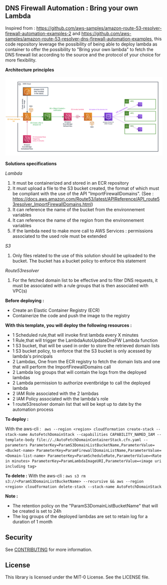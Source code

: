 ## DNS Firewall Automation : Bring your own Lambda

Inspired from : https://github.com/aws-samples/amazon-route-53-resolver-firewall-automation-examples-2 and https://github.com/aws-samples/amazon-route-53-resolver-dns-firewall-automation-examples, this code repository leverage the possibility of being able to deploy lambda as container to offer the possibility to "Bring your own lambda" to fetch the DNS firewall list according to the source and the protocol of your choice for more flexibility.

**Architecture principles**

![Architecture](img/solution.png)

**Solutions specifications**

*Lambda*
1. It must be containerized and stored in an ECR repository
2. It must upload a file to the S3 bucket created, the format of which must be compliant with the use of the API "ImportFirewallDomains". (See : https://docs.aws.amazon.com/Route53/latest/APIReference/API_route53resolver_ImportFirewallDomains.html)
3. It can reference the name of the bucket from the environnement variables
4. It can reference the name of the region from the environnement variables
5. If the lambda need to make more call to AWS Services : permissions associated to the used role must be extended

*S3*
1. Only files related to the use of this solution should be uploaded to the bucket. The bucket has a bucket policy to enforce this statement

*Route53resolver*
1. For the fetched domain list to be effective and to filter DNS requests, it must be associated with a rule groups that is then associated with VPC(s)

**Before deploying :**
- Create an Elastic Container Registry (ECR)
- Containerize the code and push the image to the registry

**With this template, you will deploy the following resources :**
- 1 Scheduled rule,that will invoke first lambda every X minutes
- 1 Rule,that will trigger the LambdaAutoUpdateDnsFW Lambda function
- 1 S3 bucket, that will be used in order to store the retrieved domain lists
- 1 S3 bucket policy, to enforce that the S3 bucket is only acessed by lambda's principals
- 2 Lambdas, One from the ECR registry to fetch the domain lists and one that will perform the ImportFirewallDomains call
- 2 Lambda log groups that will contain the logs from the deployed lambdas
- 2 Lambda permission to authorize eventbridge to call the deployed lambda
- 2 IAM Role associated with the 2 lambdas
- 2 IAM Policy associated with the lambda's role
- 1 route53resolver domain list that will be kept up to date by the automation process

**To deploy :** 

With the aws-cli : ``` aws --region <region> cloudformation create-stack --stack-name AutoFetchDomainStack --capabilities CAPABILITY_NAMED_IAM --template-body file://./AutoFetchDomainContainerStack.cfn.yaml --parameters ParameterKey=ParamS3DomainListBucketName,ParameterValue=<Bucket-name> ParameterKey=ParamFirewallDomainListName,ParameterValue=<Domain-list-name> ParameterKey=ParamScheduleRate,ParameterValue=<Rate in minutes> ParameterKey=ParamLambdaImageURI,ParameterValue=<image uri including tag>```

**To delete :**
With the aws-cli : ```aws s3 rm s3://<ParamS3DomainListBucketName> --recursive && aws --region <region> cloudformation delete-stack --stack-name AutoFetchDomainStack```

**Note :**
- The retention policy on the "ParamS3DomainListBucketName" that will be created is set to 24h
- The log groups of the deployed lambdas are set to retain log for a duration of 1 month

## Security

See [CONTRIBUTING](CONTRIBUTING.md#security-issue-notifications) for more information.

## License

This library is licensed under the MIT-0 License. See the LICENSE file.